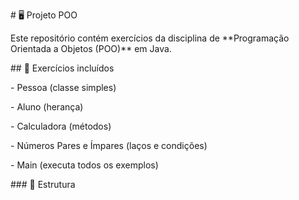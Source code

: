\# 🖥️ Projeto POO



Este repositório contém exercícios da disciplina de \*\*Programação Orientada a Objetos (POO)\*\* em Java.



\## 🚀 Exercícios incluídos

\- Pessoa (classe simples)

\- Aluno (herança)

\- Calculadora (métodos)

\- Números Pares e Ímpares (laços e condições)

\- Main (executa todos os exemplos)



\### 📂 Estrutura



